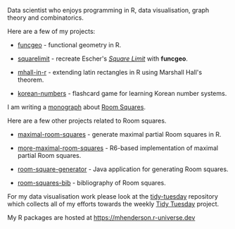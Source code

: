 Data scientist who enjoys programming in R, data visualisation, graph theory and combinatorics.

Here are a few of my projects:

- [funcgeo](https://github.com/MHenderson/funcgeo) - functional geometry in R.

- [squarelimit](https://github.com/MHenderson/squarelimit) - recreate Escher's [*Square Limit*](https://www.nga.gov/collection/art-object-page.135604.html) with **funcgeo**.

- [mhall-in-r](https://github.com/MHenderson/mhall-in-r) - extending latin rectangles in R using Marshall Hall's theorem.

- [korean-numbers](https://github.com/MHenderson/korean-numbers) - flashcard game for learning Korean number systems.

I am writing a [monograph](https://github.com/MHenderson/room) about [Room Squares](https://en.wikipedia.org/wiki/Room_square).

Here are a few other projects related to Room squares.

- [maximal-room-squares](https://github.com/MHenderson/maximal-room-squares) - generate maximal partial Room squares in R.

- [more-maximal-room-squares](https://github.com/MHenderson/more-maximal-room-squares) - R6-based implementation of maximal partial Room squares.

- [room-square-generator](https://github.com/MHenderson/room-square-generator) - Java application for generating Room squares.

- [room-squares-bib](https://github.com/MHenderson/room-squares-bib) - bibliography of Room squares.

For my data visualisation work please look at the [tidy-tuesday](https://github.com/MHenderson/tidy-tuesday) repository which collects all of my efforts towards the weekly [Tidy Tuesday](https://github.com/rfordatascience/tidytuesday) project.

My R packages are hosted at https://mhenderson.r-universe.dev
